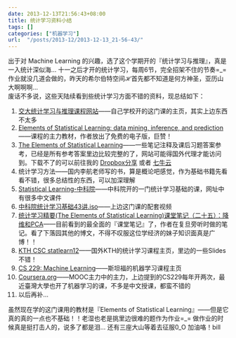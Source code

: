 ```yaml
---
date: 2013-12-13T21:56:43+08:00
title: 统计学习资料小结
tags: []
categories: ["机器学习"]
url:  "/posts/2013-12/2013-12-13_21-56-43/"
---
```


出于对 Machine Learning 的兴趣，选了这个学期开的『统计学习与推理』，真是一入统计深似海... 十一之后才开的统计学习，每周6节，完全招架不住的节奏=\_=  作业就没几道会做的，昨天的希尔伯特空间$\mathcal{H}$首先都不知道是何方神圣，亚历山大啊啊啊...   
废话不多说，这些天陆续看到些统计学习方面不错的资料，现总结如下：  

1. [交大统计学习与推理课程网站](http://bcmi.sjtu.edu.cn/statLearning/)——自己学校开的这门课的主页，其实上边东西不太多  
2. [Elements of Statistical Learning: data mining, inference, and prediction](http://statweb.stanford.edu/~tibs/ElemStatLearn/index.html)——课程的主力教材，作者放出了免费的电子版，巨赞！  
3. [The Elements of Statistical Learning](http://www.waxworksmath.com/Authors/G_M/Hastie/hastie.html)——一些笔记注释及课后习题答案参考，已经是所有参考答案里边比较完整的了，网站可能得国外代理才能访问到。下载不了的可以前往我的 [Dropbox分享](https://www.dropbox.com/s/6ufpunxe3k9mano/weatherwax_epstein_hastie_solutions_manual.pdf) 或者 [七牛云](http://7xojrx.com1.z0.glb.clouddn.com/docs/weatherwax_epstein_hastie_solutions_manual.pdf)  
4. 统计学习方法——国内李航老师写的书，算是概论吧感觉，作为基础书籍先看看不错，很多总结性的东西，可以加深理解  
4. [Statistical Learning-中科院](http://www.jdl.ac.cn/user/lyqing/statlearning/StatlLearning_handout.html)——中科院开的一门统计学习基础的课，网址中有很多中文课件  
5. [中科院统计学习基础43讲.iso](http://pan.baidu.com/s/1xjoHN)——上边这门课的配套视频  
6. [统计学习精要(The Elements of Statistical Learning)课堂笔记（二十五）：降维和PCA](http://www.loyhome.com/%e7%bb%9f%e8%ae%a1%e5%ad%a6%e4%b9%a0%e7%b2%be%e8%a6%81the-elements-of-statistical-learning%e8%af%be%e5%a0%82%e7%ac%94%e8%ae%b0%ef%bc%88%e4%ba%8c%e5%8d%81%e4%ba%94%ef%bc%89%ef%bc%9a%e9%99%8d%e7%bb%b4/)——目前看到的最全面的『课堂笔记』了，作者在复旦旁听时做的笔记。看了下落园其他的博文，不得不叹服这位学经济的妹子知识面真是广博！！  
7. [KTH CSC statlearn12](http://www.csc.kth.se/utbildning/kth/kurser/DD3364/Schedule.php)——国外KTH的统计学习课程主页，里边的一些Slides不错！  
8. [CS 229: Machine Learning](http://cs229.stanford.edu/)——斯坦福的机器学习课程主页  
9. [Coursera.org](https://www.coursera.org/)——MOOC主力中的主力，上边提到的CS229每年开两次，最近臺灣大學也开了机器学习的课，不多是中文授课，都蛮不错的  
10. 以后再补... 

虽然现在学的这门课用的教材是『Elements of Statistical Learning』——但是它真的真的一点也不基础！！老湿也老是挑里边很难的题作为作业=\_=  做作业的时候真是挺打击人的，说多了都是泪...  还有三座大山等着去征服0\_O 加油咯！bill